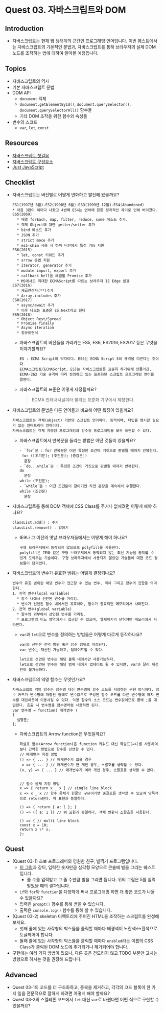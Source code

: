 # Quest 03. 자바스크립트와 DOM

## Introduction

- 자바스크립트는 현재 웹 생태계의 근간인 프로그래밍 언어입니다. 이번 퀘스트에서는 자바스크립트의 기본적인 문법과, 자바스크립트를 통해 브라우저의 실제 DOM 노드를 조작하는 법에 대하여 알아볼 예정입니다.

## Topics

- 자바스크립트의 역사
- 기본 자바스크립트 문법
- DOM API
  - `document` 객체
  - `document.getElementById()`, `document.querySelector()`, `document.querySelectorAll()` 함수들
  - 기타 DOM 조작을 위한 함수와 속성들
- 변수의 스코프
  - `var`, `let`, `const`

## Resources

- [자바스크립트 첫걸음](https://developer.mozilla.org/ko/docs/Learn/JavaScript/First_steps)
- [자바스크립트 구성요소](https://developer.mozilla.org/ko/docs/Learn/JavaScript/Building_blocks)
- [Just JavaScript](https://justjavascript.com/)

## Checklist

- 자바스크립트는 버전별로 어떻게 변화하고 발전해 왔을까요?

  ```
  ES1(1997년 6월)-ES2(1998년 6월)-ES3(1999년 12월)-ES4(Abandoned)
  * 처음 3판이 해마다 나왔고 4번째 ES4는 언어에 얽힌 정치적인 차이로 인해 버려졌다.
  ES5(2009)
    * 배열 forEach, map, filter, reduce, some 메소드 추가.
    * 객체 Object에 대한 getter/setter 추가
    * bind 메소드 추가
    * JSON 추가
    * strict moce 추가
    * es5-shim 사용 시 하위 버전에서 특정 기능 지원
  ES6(2015)
    * let, const 키워드 추가
    * arrow 문법 지원
    * iterator, generator 추가
    * module import, export 추가
    * callback hell을 해결할 Promise 추가
    * MS에서도 최대한 ECMAScript를 따르는 브라우져 IE Edge 발표
  ES7(2016)
    * 제곱연산자(**)추가
    * Array.includes 추가
  ES8(2017)
    * async/await 추가
    * 이후 나오는 표준은 ES.Next라고 한다
  ES9(2018)
    * Object Rest/Spread
    * Promise finally
    * Async iteration
    * 정규표현식
  ```

  - 자바스크립트의 버전들을 가리키는 ES5, ES6, ES2016, ES2017 등은 무엇을 이야기할까요?

    ```
    ES : ECMA Script의 약자이다. ES5는 ECMA Script 5의 규격을 따른다는 것이다.
    ECMA스크립트(ECMAScript, ES)는 자바스크립트를 표준화 하기위해 만들어진, ECMA-262 기술 규격에 따라 정의하고 있는 표준화된 스크립트 프로그래밍 언어를 말한다.
    ```

  - 자바스크립트의 표준은 어떻게 제정될까요?
    > ECMA 인터내셔널이라 불리는 표준화 기구에서 제정한다.

- 자바스크립트의 문법은 다른 언어들과 비교해 어떤 특징이 있을까요?
  ```
  자바스크립트는 객체(object) 기반의 스크립트 언어이다. 동적이며, 타입을 명시할 필요가 없는 인터프리터 언어이다.
  자바스크립트는 객체 지향형 프로그래밍과 함수형 프로그래밍을 모두 표현할 수 있다.
  ```
  - 자바스크립트에서 반복문을 돌리는 방법은 어떤 것들이 있을까요?
    ```
    - `for`문 : for 반복문은 어떤 특정한 조건이 거짓으로 판별될 때까지 반복한다.
     for ([초기문]; [조건문]; [증감문])
      문장
    - `do...while`문 : 특정한 조건이 거짓으로 판별될 때까지 반복한다.
    do
      문장
    while (조건문);
    - `while`문 : 어떤 조건문이 참이기만 하면 문장을 계속해서 수행한다.
    while (조건문)
      문장
    ```
- 자바스크립트를 통해 DOM 객체에 CSS Class를 주거나 없애려면 어떻게 해야 하나요?
  ```
  classList.add() : 주기
  classList.remove() : 없애기
  ```
  - IE9나 그 이전의 옛날 브라우저들에서는 어떻게 해야 하나요?
    ```
    구형 브라우저에서 동작되지 않으므로 polyfill을 사용한다.
    polyfill은 IE와 같은 구형 브라우저에서 동작되지 않는 최신 기능을 동작할 수 있게 도와주는 기술이다. 구형 브라우저에서 사용되지 않았던 기술들에 대한 코드 정보들이 담겨있다.
    ```
- 자바스크립트의 변수가 유효한 범위는 어떻게 결정되나요?

  ```
  변수의 유효 범위란 해당 변수가 접근할 수 있는 변수, 객체 그리고 함수의 집합을 의미한다.
  1. 지역 변수(local variable)
    * 함수 내에서 선언된 변수를 가리킴.
    * 변수가 선언된 함수 내에서만 유효하며, 함수가 종료되면 메모리에서 사라진다.
  2. 전역 변수(global variable)
    * 함수의 외부에서 선언된 변수를 가리킴.
    * 프로그램의 어느 영역에서나 접근할 수 있으며, 웹페이지가 닫혀야만 메모리에서 사라진다.
  ```

  - `var`과 `let`으로 변수를 정의하는 방법들은 어떻게 다르게 동작하나요?

    ```
    var의 선언은 전역 범위 혹은 함수 범위로 지정된다.
    var 변수는 재선언 가능하고, 업데이트할 수 있다.

    let으로 선언된 변수는 해당 블록 내에서만 사용가능하다.
    let으로 선언된 변수는 해당 범위 내에서 업데이트 될 수 있지만, var과 달리 재선언이 불가능하다.
    ```

- 자바스크립트의 익명 함수는 무엇인가요?

  ```
  자바스크립트 익명 함수는 함수명 대신 변수명에 함수 코드를 저장하는 구현 방식이다. 함수 커드가 변수명에 저장된 형태로 변수값으로 구성된 함수 코드를 다른 변수명에 마치 변수를 대입하듯이 이동시킬 수 있다. 익명 함수의 소스 코드는 변수값이므로 끝에 ;을 대입한다. 호출 시 변수명을 함수명처럼 사용하면 된다.
  var 변수명 = function( 매개변수 )
  {
    실행문;
  };
  ```

  - 자바스크립트의 Arrow function은 무엇일까요?

    ```
    화살표 함수(Arrow function)은 function 키워드 대신 화살표(=>)를 사용하여 보다 간략한 방법으로 함수를 선언할 수 있다.
    // 매개변수 지정 방법
    () => { ... } // 매개변수가 없을 경우
     x => { ... } // 매개변수가 한 개인 경우, 소괄호를 생략할 수 있다.
    (x, y) => { ... } // 매개변수가 여러 개인 경우, 소괄호를 생략할 수 없다.


    // 함수 몸체 지정 방법
    x => { return x _ x } // single line block
    x => x _ x // 함수 몸체가 한줄의 구문이라면 중괄호를 생략할 수 있으며 암묵적으로 return된다. 위 표현과 동일하다.

    () => { return { a: 1 }; }
    () => ({ a: 1 }) // 위 표현과 동일하다. 객체 반환시 소괄호를 사용한다.

    () => { // multi line block.
    const x = 10;
    return x \* x;
    };
    ```

## Quest

- (Quest 03-1) 초보 프로그래머의 영원한 친구, 별찍기 프로그램입니다.
  - [이 그림](jsStars.png)과 같이, 입력한 숫자만큼 삼각형 모양으로 콘솔에 별을 그리는 퀘스트 입니다.
    - 줄 수를 입력받고 그 줄 수만큼 별을 그리면 됩니다. 위의 그림은 5를 입력받았을 때의 결과입니다.
  - `if`와 `for`와 `function`을 다양하게 써서 프로그래밍 하면 더 좋은 코드가 나올 수 있을까요?
  - 입력은 `prompt()` 함수를 통해 받을 수 있습니다.
  - 출력은 `console.log()` 함수를 통해 할 수 있습니다.
- (Quest 03-2) skeleton 디렉토리에 주어진 HTML을 조작하는 스크립트를 완성해 보세요.
  - 첫째 줄에 있는 사각형의 박스들을 클릭할 때마다 배경색이 노란색↔흰색으로 토글되어야 합니다.
  - 둘째 줄에 있는 사각형의 박스들을 클릭할 때마다 `enabled`라는 이름의 CSS Class가 클릭된 DOM 노드에 추가되거나 제거되어야 합니다.
- 구현에는 여러 가지 방법이 있으나, 다른 곳은 건드리지 않고 TODO 부분만 고치는 방향으로 하시는 것을 권장해 드립니다.

## Advanced

- Quest 03-1의 코드를 더 구조화하고, 중복을 제거하고, 각각의 코드 블록이 한 가지 일을 전문적으로 잘하게 하려면 어떻게 해야 할까요?
- Quest 03-2의 스켈레톤 코드에서 `let` 대신 `var`로 바뀐다면 어떤 식으로 구현할 수 있을까요?
